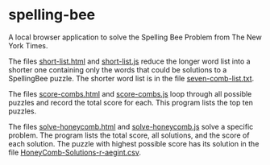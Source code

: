 # spelling-bee
A local browser application to solve the Spelling Bee Problem from The New York Times.

The files [short-list.html](short-list.html) and [short-list.js](short-list.js) reduce the longer word list into a shorter one containing only the words that could be solutions to a SpellingBee puzzle. The shorter word list is in the file [seven-comb-list.txt](seven-comb-list.txt).

The files [score-combs.html](score-combs.html) and [score-combs.js](score-combs.js) loop through all possible puzzles and record the total score for each. This program lists the top ten puzzles.

The files [solve-honeycomb.html](solve-honeycomb.html) and [solve-honeycomb.js](solve-honeycomb.js) solve a specific problem. The program lists the total score, all solutions, and the score of each solution. The puzzle with highest possible score has its solution in the file [HoneyComb-Solutions-r-aegint.csv](HoneyCombSolutions-r-aegint.csv).

